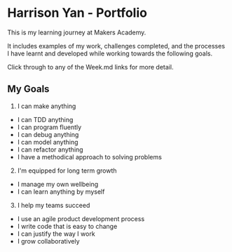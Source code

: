 # Harrison Yan - Portfolio

This is my learning journey at Makers Academy.

It includes examples of my work, challenges completed, and the processes I have learnt and developed while working towards the following goals.

Click through to any of the Week.md links for more detail.

## My Goals

1. I can make anything

* I can TDD anything
* I can program fluently
* I can debug anything
* I can model anything
* I can refactor anything
* I have a methodical approach to solving problems

2. I'm equipped for long term growth

* I manage my own wellbeing
* I can learn anything by myself

3. I help my teams succeed

* I use an agile product development process
* I write code that is easy to change
* I can justify the way I work
* I grow collaboratively
